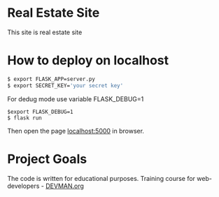 # Real Estate Site


This site is real estate site

# How to deploy on localhost

```bash
$ export FLASK_APP=server.py
$ export SECRET_KEY='your secret key'
```
For dedug mode use variable FLASK_DEBUG=1
```
$export FLASK_DEBUG=1
$ flask run
```

Then open the page [localhost:5000](http://localhost:5000) in browser.
# Project Goals

The code is written for educational purposes. Training course for web-developers - [DEVMAN.org](https://devman.org)
